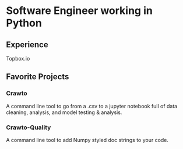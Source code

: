 # Software Engineer working in Python
## Experience
Topbox.io  
## Favorite Projects
### Crawto
A command line tool to go from a .csv to a jupyter notebook full of data cleaning, analysis, and model testing & analysis. 
### Crawto-Quality
A command line tool to add Numpy styled doc strings to your code.

<!--
**crawftv/crawftv** is a ✨ _special_ ✨ repository because its `README.md` (this file) appears on your GitHub profile.

Here are some ideas to get you started:

- 🔭 I’m currently working on ...
- 🌱 I’m currently learning ...
- 👯 I’m looking to collaborate on ...
- 🤔 I’m looking for help with ...
- 💬 Ask me about ...
- 📫 How to reach me: ...
- 😄 Pronouns: ...
- ⚡ Fun fact: ...
-->
